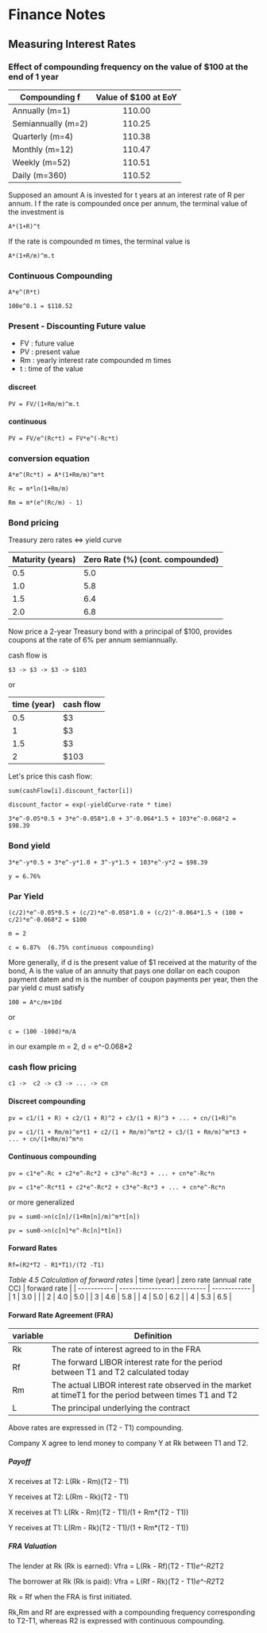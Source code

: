 
# Finance Notes

## 


## Measuring Interest Rates


### Effect of compounding frequency on the value of $100 at the end of 1 year

| Compounding f       | Value of $100 at EoY |
| ------------------- |:--------------------:|
| Annually (m=1)      | 110.00               |
| Semiannually (m=2)  | 110.25               |
| Quarterly (m=4)     | 110.38               |
| Monthly (m=12)      | 110.47               |
| Weekly (m=52)       | 110.51               |
| Daily (m=360)       | 110.52               |


Supposed an amount A is invested for t years at an interest rate of R per annum. I f the rate is compounded once per annum, the terminal value of the investment is

    A*(1+R)^t

If the rate is compounded m times, the terminal value is

    A*(1+R/m)^m.t

### Continuous Compounding

    A*e^(R*t)

    100e^0.1 = $110.52


### Present - Discounting Future value

* FV : future value
* PV : present value
* Rm : yearly interest rate compounded m times
* t : time of the value 

#### discreet

    PV = FV/(1+Rm/m)^m.t

#### continuous

    PV = FV/e^(Rc*t) = FV*e^(-Rc*t)

### conversion equation

    A*e^(Rc*t) = A*(1+Rm/m)^m*t

    Rc = m*ln(1+Rm/m)

    Rm = m*(e^(Rc/m) - 1)

### Bond pricing

Treasury zero rates <=> yield curve

| Maturity (years) | Zero Rate (%) (cont. compounded) |
| ---------------- | -------------------------------- |
| 0.5              | 5.0                              |
| 1.0              | 5.8                              |
| 1.5              | 6.4                              |
| 2.0              | 6.8                              |


Now price a 2-year Treasury bond with a principal of $100, provides  coupons at the rate of 6% per annum semiannually.

cash flow is

    $3 -> $3 -> $3 -> $103

or

| time (year) | cash flow |
| ----------- | --------- |
| 0.5         | $3        |
| 1           | $3        |
| 1.5         | $3        |
| 2           | $103      |

Let's price this cash flow:

    sum(cashFlow[i].discount_factor[i])

    discount_factor = exp(-yieldCurve-rate * time)

    3*e^-0.05*0.5 + 3*e^-0.058*1.0 + 3^-0.064*1.5 + 103*e^-0.068*2 = $98.39

### Bond yield

    3*e^-y*0.5 + 3*e^-y*1.0 + 3^-y*1.5 + 103*e^-y*2 = $98.39

    y = 6.76%

### Par Yield


    (c/2)*e^-0.05*0.5 + (c/2)*e^-0.058*1.0 + (c/2)^-0.064*1.5 + (100 + c/2)*e^-0.068*2 = $100

    m = 2

    c = 6.87%  (6.75% continuous compounding)

More generally, if d is the present value of $1 received at the maturity of the bond, A is the value of an annuity that pays one dollar on each coupon payment datem and m is the number of coupon payments per year, then the par yield c must satisfy

    100 = A*c/m+10d

or

    c = (100 -100d)*m/A

in our example m = 2, d = e^-0.068*2

### cash flow pricing

    c1 ->  c2 -> c3 -> ... -> cn

#### Discreet compounding

    pv = c1/(1 + R) + c2/(1 + R)^2 + c3/(1 + R)^3 + ... + cn/(1+R)^n

    pv = c1/(1 + Rm/m)^m*t1 + c2/(1 + Rm/m)^m*t2 + c3/(1 + Rm/m)^m*t3 + ... + cn/(1+Rm/m)^m*n

#### Continuous compounding

    pv = c1*e^-Rc + c2*e^-Rc*2 + c3*e^-Rc*3 + ... + cn*e^-Rc*n

    pv = c1*e^-Rc*t1 + c2*e^-Rc*2 + c3*e^-Rc*3 + ... + cn*e^-Rc*n


or more generalized

    pv = sum0->n(c[n]/(1+Rm[n]/m)^m*t[n])

    pv = sum0->n(c[n]*e^-Rc[n]*t[n])

#### Forward Rates

    Rf=(R2*T2 - R1*T1)/(T2 -T1)

*Table 4.5 Calculation of forward rates*
| time (year) | zero rate (annual rate CC)  | forward rate |
| ----------- | --------------------------- | ------------ |
| 1           | 3.0                         |              |
| 2           | 4.0                         | 5.0          |
| 3           | 4.6                         | 5.8          |
| 4           | 5.0                         | 6.2          |
| 4           | 5.3                         | 6.5          |

#### Forward Rate Agreement (FRA)

| variable    | Definition                                                                                             |
| ----------- | ------------------------------------------------------------------------------------------------------ |
| Rk          | The rate of interest agreed to in the FRA                                                              |
| Rf          | The forward LIBOR interest rate for the period between T1 and T2 calculated today                      |
| Rm          | The actual LIBOR interest rate observed in the market at timeT1 for the period between times T1 and T2 |
| L           | The principal underlying the contract                                                                  |

Above rates are expressed in (T2 - T1) compounding.

Company X agree to lend money to company Y at Rk between T1 and T2.


##### Payoff

X receives at T2:
    L(Rk - Rm)(T2 - T1)

Y receives at T2:
    L(Rm - Rk)(T2 - T1)


X receives at T1:
    L(Rk - Rm)(T2 - T1)/(1 + Rm*(T2 - T1))

Y receives at T1:
    L(Rm - Rk)(T2 - T1)/(1 + Rm*(T2 - T1))


##### FRA Valuation

The lender at Rk (Rk is earned):
    Vfra = L(Rk - Rf)(T2 - T1)*e^-R2*T2

The borrower at Rk (Rk is paid):
    Vfra = L(Rf - Rk)(T2 - T1)*e^-R2*T2


Rk = Rf when the FRA is first initiated.

Rk,Rm and Rf are expressed with a compounding frequency corresponding to T2-T1, whereas R2 is expressed with continuous compounding.

